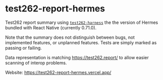 # test262-report-hermes

Test262 report summary using [`test262-harness`](https://www.npmjs.com/search?q=test262-harness) the the version of Hermes bundled with React Native (currently 0.71.0).

Note that the summary does not distinguish between bugs, not implemented features, or unplanned features.
Tests are simply marked as passing or failing.

Data representation is matching https://test262.report/ to allow easier scanning of interop problems.

Website: https://test262-report-hermes.vercel.app/
